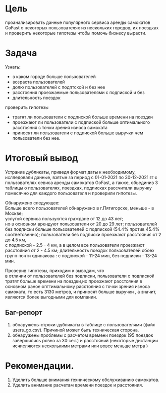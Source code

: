 # Цель
 проанализировать данные популярного сервиса аренды самокатов GoFast о некоторых пользователях из нескольких городов, их поездках и проверить некоторые гипотезы чтобы помочь бизнесу вырасти.  

# Задача
Узнать:  
 - в каком городе больше пользователей   
 - возраста пользователей   
 - долю пользователей с подптской и без нее   
 - расстояния проезжаемые пользователями с подпиской и без  
 - длительность поездок   

проверить гипотезы
 - тратят ли пользователи с подпиской больше времени на поездки
 - проезжают ли пользователи с подпиской больше оптимального расстояния с точки зрения износа  самоката
 - приносят ли пользователи с подпиской больше выручки чем пользователи без нее.

# Итоговый вывод  

Устранив дубликаты, приведя формат даты к необходимому, ислледовали данные, взятые за период с 01-01-2021 по 30-12-2021 гг о пользователях севиса аренды самокатов GoFast, а также, обьединив 3 таблицы о пользователях, поездках, подписках рассчитали выручку помесячно для каждого пользователя и проверили гипотезы. 

Обнаружено следующее:  
Больше всего пользователей обнаружено в г.Пятигорске, меньше - в Москве;  
услугой сервиса пользуются граждане от 12 до 43 лет;   
но в основном арендуют пользователи от 20 до 29 лет;
пользователей без подписки больше пользователей с подпиской (54.4% против 45.4% соответсвенно);
пользователи без подписки проезжают расстояния от 2 до 4.5 км,  
с подпиской - 2.5 - 4 км, а в целом все пользователи проезжают расстояния от 2 - 4.5 км;
длительность поездок пользователей обоех групп почти одинакова : с подпиской - 11-24 мин, без подписки - 13-24 мин.  

Проверив гипотезы, приходим к выводам, что  
в отличии от пользователей без подписки, пользователи с подпиской тратят больше времени на поездки,но проезжают расстояния в основном раное опттимальному расстояния с точки  зрения износа самоката, то есть 3130 метров, и приносят больше выручки , а значит, являются более выгодными для компании.

## Баг-репорт   
1. обнаружены строки-дубликаты в таблице с пользователями (файл users_go.csv). Причиной может быть техническая сторона.  
2. обнаружены проблемы с расчетом времени поездок (95 поездок завершились ровно за 30 сек.) и расстояний (некоторые дистанции исчисляются несколькими метрами или вовсе меньше метра )

# Рекомендации.
1. Уделить больше внимания техническому обслуживанию самокатов.
2. Уделить внимание расчетам времени поездок и расстояния. 